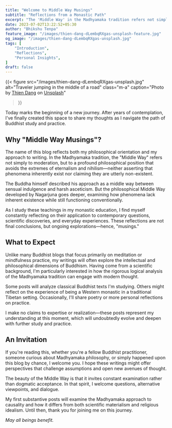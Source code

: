 ```yaml
---
title: "Welcome to Middle Way Musings"
subtitle: "Reflections from a Monastic Path"
excerpt: "The 'Middle Way' in the Madhyamaka tradition refers not simply to moderation, but to a profound philosophical position that avoids the extremes of eternalism and nihilism—neither asserting that phenomena inherently exist nor claiming they are utterly non-existent..."
date: 2023-07-02T13:22:52+05:30
author: "Bhikshu Tenpa"
feature_image: "/images/thien-dang-dLembqRXgas-unsplash-feature.jpg"
og_image: "/images/thien-dang-dLembqRXgas-unsplash.jpg"
tags: [
    "Introduction",
    "Reflections",
    "Personal Insights",
]
draft: false
---
```


{{< figure
    src="/images/thien-dang-dLembqRXgas-unsplash.jpg"
    alt="Traveler jumping in the middle of a road"
    class="m-a"
    caption="Photo by [Thien Dang](https://unsplash.com/@th_dangvu?utm_source=unsplash&utm_medium=referral&utm_content=creditCopyText) on [Unsplash](https://unsplash.com/photos/dLembqRXgas?utm_source=unsplash&utm_medium=referral&utm_content=creditCopyText)"
>}}

Today marks the beginning of a new journey. After years of contemplation, I've finally created this space to share my thoughts as I navigate the path of Buddhist study and practice.

## Why "Middle Way Musings"?

The name of this blog reflects both my philosophical orientation and my approach to writing. In the Madhyamaka tradition, the "Middle Way" refers not simply to moderation, but to a profound philosophical position that avoids the extremes of eternalism and nihilism—neither asserting that phenomena inherently exist nor claiming they are utterly non-existent.

The Buddha himself described his approach as a middle way between sensual indulgence and harsh asceticism. But the philosophical Middle Way developed by Nagarjuna goes deeper, examining how phenomena lack inherent existence while still functioning conventionally.

As I study these teachings in my monastic education, I find myself constantly reflecting on their application to contemporary questions, scientific discoveries, and everyday experiences. These reflections are not final conclusions, but ongoing explorations—hence, "musings."

## What to Expect

Unlike many Buddhist blogs that focus primarily on meditation or mindfulness practice, my writings will often explore the intellectual and philosophical dimensions of Buddhism. Having come from a scientific background, I'm particularly interested in how the rigorous logical analysis of the Madhyamaka tradition can engage with modern thought.

Some posts will analyze classical Buddhist texts I'm studying. Others might reflect on the experience of being a Western monastic in a traditional Tibetan setting. Occasionally, I'll share poetry or more personal reflections on practice.

I make no claims to expertise or realization—these posts represent my understanding at this moment, which will undoubtedly evolve and deepen with further study and practice.

## An Invitation

If you're reading this, whether you're a fellow Buddhist practitioner, someone curious about Madhyamaka philosophy, or simply happened upon this blog by chance, I welcome you. I hope these writings might offer perspectives that challenge assumptions and open new avenues of thought.

The beauty of the Middle Way is that it invites constant examination rather than dogmatic acceptance. In that spirit, I welcome questions, alternative viewpoints, and dialogue.

My first substantive posts will examine the Madhyamaka approach to causality and how it differs from both scientific materialism and religious idealism. Until then, thank you for joining me on this journey.

_May all beings benefit._
